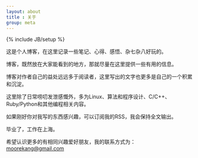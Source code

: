 ```yaml
---
layout: about
title : 关于
group: meta
---
```

{% include JB/setup %}


 这是个人博客，在这里记录一些笔记、心得、感悟、杂七杂八好玩的。

 博客，既然放在大家能看到的地方，那就尽量在这里提供一些有用的信息。

 博客对作者自己的益处远远多于阅读者，这里写出的文字也更多是自己的一个积累和沉淀。

 这里除了日常唠叨发泄感慨外，多为Linux、算法和程序设计、C/C++、Ruby/Python和其他编程相关内容。

 如果刚好你对我写的东西感兴趣，可以订阅我的RSS，我会保持全文输出。


 毕业了，工作在上海。

 希望认识更多的有相同兴趣爱好朋友，我的联系方式为：moorekang@gmail.com
